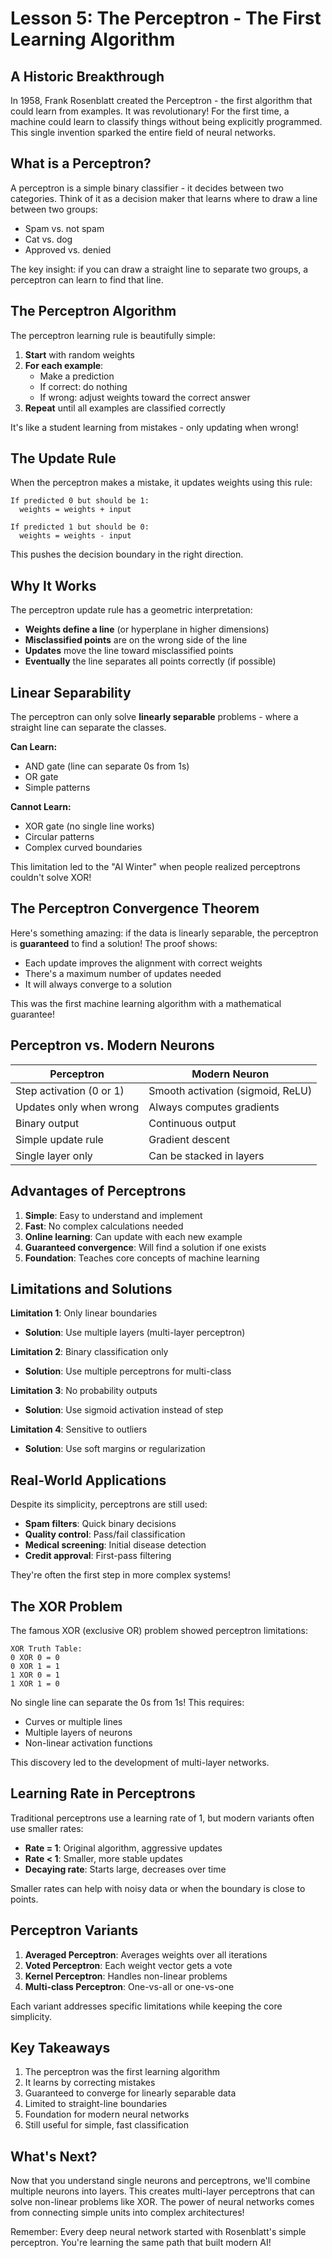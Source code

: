 # Lesson 5: The Perceptron - The First Learning Algorithm

## A Historic Breakthrough

In 1958, Frank Rosenblatt created the Perceptron - the first algorithm that could learn from examples. It was revolutionary! For the first time, a machine could learn to classify things without being explicitly programmed. This single invention sparked the entire field of neural networks.

## What is a Perceptron?

A perceptron is a simple binary classifier - it decides between two categories. Think of it as a decision maker that learns where to draw a line between two groups:

- Spam vs. not spam
- Cat vs. dog
- Approved vs. denied

The key insight: if you can draw a straight line to separate two groups, a perceptron can learn to find that line.

## The Perceptron Algorithm

The perceptron learning rule is beautifully simple:

1. **Start** with random weights
2. **For each example**:
   - Make a prediction
   - If correct: do nothing
   - If wrong: adjust weights toward the correct answer
3. **Repeat** until all examples are classified correctly

It's like a student learning from mistakes - only updating when wrong!

## The Update Rule

When the perceptron makes a mistake, it updates weights using this rule:

```
If predicted 0 but should be 1:
  weights = weights + input

If predicted 1 but should be 0:
  weights = weights - input
```

This pushes the decision boundary in the right direction.

## Why It Works

The perceptron update rule has a geometric interpretation:

- **Weights define a line** (or hyperplane in higher dimensions)
- **Misclassified points** are on the wrong side of the line
- **Updates** move the line toward misclassified points
- **Eventually** the line separates all points correctly (if possible)

## Linear Separability

The perceptron can only solve **linearly separable** problems - where a straight line can separate the classes.

**Can Learn:**

- AND gate (line can separate 0s from 1s)
- OR gate
- Simple patterns

**Cannot Learn:**

- XOR gate (no single line works)
- Circular patterns
- Complex curved boundaries

This limitation led to the "AI Winter" when people realized perceptrons couldn't solve XOR!

## The Perceptron Convergence Theorem

Here's something amazing: if the data is linearly separable, the perceptron is **guaranteed** to find a solution! The proof shows:

- Each update improves the alignment with correct weights
- There's a maximum number of updates needed
- It will always converge to a solution

This was the first machine learning algorithm with a mathematical guarantee!

## Perceptron vs. Modern Neurons

| Perceptron               | Modern Neuron                     |
| ------------------------ | --------------------------------- |
| Step activation (0 or 1) | Smooth activation (sigmoid, ReLU) |
| Updates only when wrong  | Always computes gradients         |
| Binary output            | Continuous output                 |
| Simple update rule       | Gradient descent                  |
| Single layer only        | Can be stacked in layers          |

## Advantages of Perceptrons

1. **Simple**: Easy to understand and implement
2. **Fast**: No complex calculations needed
3. **Online learning**: Can update with each new example
4. **Guaranteed convergence**: Will find a solution if one exists
5. **Foundation**: Teaches core concepts of machine learning

## Limitations and Solutions

**Limitation 1**: Only linear boundaries

- **Solution**: Use multiple layers (multi-layer perceptron)

**Limitation 2**: Binary classification only

- **Solution**: Use multiple perceptrons for multi-class

**Limitation 3**: No probability outputs

- **Solution**: Use sigmoid activation instead of step

**Limitation 4**: Sensitive to outliers

- **Solution**: Use soft margins or regularization

## Real-World Applications

Despite its simplicity, perceptrons are still used:

- **Spam filters**: Quick binary decisions
- **Quality control**: Pass/fail classification
- **Medical screening**: Initial disease detection
- **Credit approval**: First-pass filtering

They're often the first step in more complex systems!

## The XOR Problem

The famous XOR (exclusive OR) problem showed perceptron limitations:

```
XOR Truth Table:
0 XOR 0 = 0
0 XOR 1 = 1
1 XOR 0 = 1
1 XOR 1 = 0
```

No single line can separate the 0s from 1s! This requires:

- Curves or multiple lines
- Multiple layers of neurons
- Non-linear activation functions

This discovery led to the development of multi-layer networks.

## Learning Rate in Perceptrons

Traditional perceptrons use a learning rate of 1, but modern variants often use smaller rates:

- **Rate = 1**: Original algorithm, aggressive updates
- **Rate < 1**: Smaller, more stable updates
- **Decaying rate**: Starts large, decreases over time

Smaller rates can help with noisy data or when the boundary is close to points.

## Perceptron Variants

1. **Averaged Perceptron**: Averages weights over all iterations
2. **Voted Perceptron**: Each weight vector gets a vote
3. **Kernel Perceptron**: Handles non-linear problems
4. **Multi-class Perceptron**: One-vs-all or one-vs-one

Each variant addresses specific limitations while keeping the core simplicity.

## Key Takeaways

1. The perceptron was the first learning algorithm
2. It learns by correcting mistakes
3. Guaranteed to converge for linearly separable data
4. Limited to straight-line boundaries
5. Foundation for modern neural networks
6. Still useful for simple, fast classification

## What's Next?

Now that you understand single neurons and perceptrons, we'll combine multiple neurons into layers. This creates multi-layer perceptrons that can solve non-linear problems like XOR. The power of neural networks comes from connecting simple units into complex architectures!

Remember: Every deep neural network started with Rosenblatt's simple perceptron. You're learning the same path that built modern AI!
